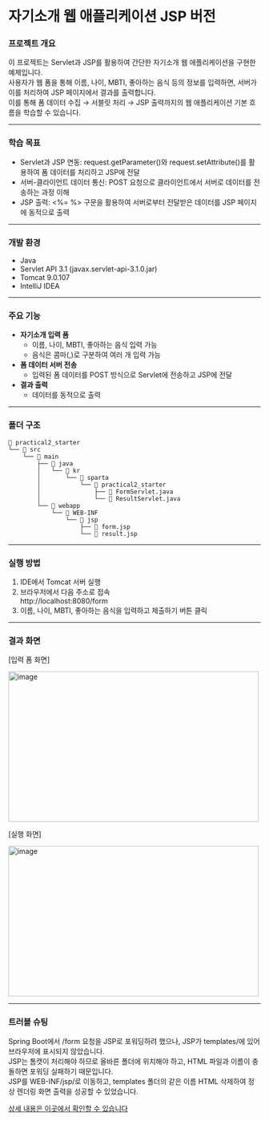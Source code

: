 # 자기소개 웹 애플리케이션 JSP 버전

### 프로젝트 개요
이 프로젝트는 Servlet과 JSP를 활용하여 간단한 자기소개 웹 애플리케이션을 구현한 예제입니다.    
사용자가 웹 폼을 통해 이름, 나이, MBTI, 좋아하는 음식 등의 정보를 입력하면, 서버가 이를 처리하여 JSP 페이지에서 결과를 출력합니다.   
이를 통해 폼 데이터 수집 → 서블릿 처리 → JSP 출력까지의 웹 애플리케이션 기본 흐름을 학습할 수 있습니다.
___

### 학습 목표
- Servlet과 JSP 연동: request.getParameter()와 request.setAttribute()를 활용하여 폼 데이터를 처리하고 JSP에 전달
- 서버-클라이언트 데이터 통신: POST 요청으로 클라이언트에서 서버로 데이터를 전송하는 과정 이해
- JSP 출력: <%= %> 구문을 활용하여 서버로부터 전달받은 데이터를 JSP 페이지에 동적으로 출력
  
---

### 개발 환경
- Java
- Servlet API 3.1 (javax.servlet-api-3.1.0.jar)
- Tomcat 9.0.107
- IntelliJ IDEA

---

### 주요 기능

- **자기소개 입력 폼**
  - 이름, 나이, MBTI, 좋아하는 음식 입력 가능
  - 음식은 콤마(,)로 구분하여 여러 개 입력 가능
- **폼 데이터 서버 전송**
  - 입력된 폼 데이터를 POST 방식으로 Servlet에 전송하고 JSP에 전달
- **결과 출력**
  - 데이터를 동적으로 출력

---

### 폴더 구조
```
📁 practical2_starter
└── 📁 src
    └── 📁 main
        ├── 📁 java
        │   └── 📁 kr
        │       └── 📁 sparta
        │           └── 📁 practical2_starter
        │               ├── 📄 FormServlet.java 
        │               └── 📄 ResultServlet.java 
        └── 📁 webapp
            └── 📁 WEB-INF
                └── 📁 jsp
                    ├── 📄 form.jsp
                    └── 📄 result.jsp
```

---

### 실행 방법
1. IDE에서 Tomcat 서버 실행
2. 브라우저에서 다음 주소로 접속   
   http://localhost:8080/form
3. 이름, 나이, MBTI, 좋아하는 음식을 입력하고 제출하기 버튼 클릭
   
---

### 결과 화면
[입력 폼 화면]

<img width="500" height="300" alt="image" src="https://github.com/user-attachments/assets/cc7ecbcf-ea01-43d1-a140-051069f83b81" />

[실행 화면]

<img width="500" height="300" alt="image" src="https://github.com/user-attachments/assets/fbbde80c-6b54-4bb3-8af7-8da19cf25f25" />

--- 

### 트러블 슈팅
Spring Boot에서 /form 요청을 JSP로 포워딩하려 했으나, JSP가 templates/에 있어 브라우저에 표시되지 않았습니다.     
JSP는 톰캣이 처리해야 하므로 올바른 폴더에 위치해야 하고, HTML 파일과 이름이 충돌하면 포워딩 실패하기 때문입니다.       
JSP를 WEB-INF/jsp/로 이동하고, templates 폴더의 같은 이름 HTML 삭제하여 정상 렌더링 화면 출력을 성공할 수 있었습니다. 
   
[상세 내용은 이곳에서 확인할 수 있습니다](https://j-do-challenge.tistory.com/35)
